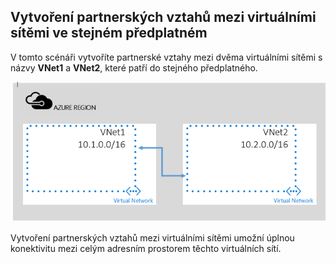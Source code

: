 ## Vytvoření partnerských vztahů mezi virtuálními sítěmi ve stejném předplatném

V tomto scénáři vytvoříte partnerské vztahy mezi dvěma virtuálními sítěmi s názvy **VNet1** a **VNet2**, které patří do stejného předplatného. 

![Základní scénář](./media/virtual-networks-create-vnetpeering-scenario-basic-include/figure01.PNG)

Vytvoření partnerských vztahů mezi virtuálními sítěmi umožní úplnou konektivitu mezi celým adresním prostorem těchto virtuálních sítí.    


<!---HONumber=Aug16_HO4-->


